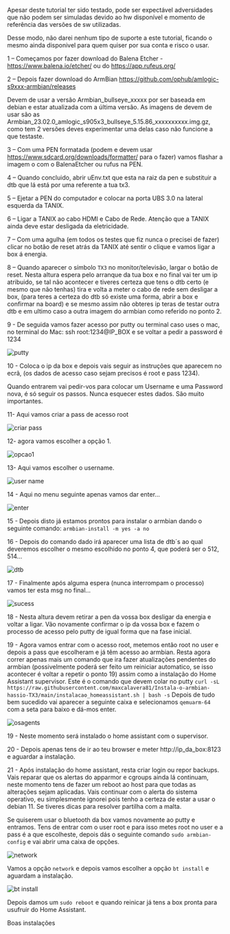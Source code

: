 Apesar deste tutorial ter sido testado, pode ser expectável adversidades que não podem ser simuladas devido ao hw disponível e momento de referência das versões de sw utilizadas. 

Desse modo, não darei nenhum tipo de suporte a este tutorial, ficando o mesmo ainda disponivel para quem quiser por sua conta e risco o usar.

1 – Começamos por fazer download do Balena Etcher - https://www.balena.io/etcher/ ou do https://app.rufeus.org/

2 – Depois fazer download do ArmBian https://github.com/ophub/amlogic-s9xxx-armbian/releases

Devem de usar a versão Armbian_bullseye_xxxxx por ser baseada em debian e estar atualizada com a última versão. As imagens de devem de usar são as Armbian_23.02.0_amlogic_s905x3_bullseye_5.15.86_xxxxxxxxxx.img.gz, como tem 2 versões deves experimentar uma delas caso não funcione a que testaste.

3 – Com uma PEN formatada (podem e devem usar https://www.sdcard.org/downloads/formatter/ para o fazer) vamos flashar a imagem o com o BalenaEtcher ou rufus na PEN.

4 – Quando concluido, abrir uEnv.txt que esta na raiz da pen e substituir a dtb que lá está por uma referente a tua tx3.

5 – Ejetar a PEN do computador e colocar na porta UBS 3.0 na lateral esquerda da TANIX.

6 – Ligar a TANIX ao cabo HDMI e Cabo de Rede. Atenção que a TANIX ainda deve estar desligada da eletricidade.

7 – Com uma agulha (em todos os testes que fiz nunca o precisei de fazer) clicar no botão de reset atrás da TANIX até sentir o clique e vamos ligar a box á energia.

8 – Quando aparecer o símbolo ```TX3``` no monitor/televisão, largar o botão de reset. Nesta altura espera pelo arranque da tua box e no final vai ter um ip atribuido, se tal não acontecer e tiveres certeza que tens o dtb certo (e mesmo que não tenhas) tira e volta a meter o cabo de rede sem desligar a box, (para teres a certeza do dtb só existe uma forma, abrir a box e confirmar na board) e se mesmo assim não obteres ip teras de testar outra dtb e em ultimo caso a outra imagem do armbian como referido no ponto 2.

9 - De seguida vamos fazer acesso por putty ou terminal caso uses o mac, no terminal do Mac: ssh root:1234@IP_BOX e se voltar a pedir a password é 1234

![putty](https://user-images.githubusercontent.com/43672635/212269473-e8f5bc73-39d8-4352-98cf-fd8240dec856.png)

10 - Coloca o ip da box e depois vais seguir as instruções que aparecem no ecrã, (os dados de acesso caso sejam precisos é root e pass 1234).

Quando entrarem vai pedir-vos para colocar um Username e uma Password nova, é só seguir os passos. Nunca esquecer estes dados. São muito importantes.

11- Aqui vamos criar a pass de acesso root

![criar pass](https://user-images.githubusercontent.com/43672635/212269776-ed27a55b-6676-4eca-a8e3-6418d0ad7947.jpeg)

12- agora vamos escolher a opção 1.

![opcao1](https://user-images.githubusercontent.com/43672635/212270022-2681da32-4073-4102-85f8-3daa138bbdd9.jpeg)

13- Aqui vamos escolher o username.

![user name](https://user-images.githubusercontent.com/43672635/212333440-deb4cfc2-1f09-4f76-ae35-2d5c272f1a41.jpeg)

14 - Aqui no menu seguinte apenas vamos dar enter…

![enter](https://user-images.githubusercontent.com/43672635/212333795-0eef3850-bc21-4ff2-8772-10e93a15e41e.jpeg)

15 - Depois disto já estamos prontos para instalar o armbian dando o seguinte comando: ```armbian-install -m yes -a no```

16 - Depois do comando dado irá aparecer uma lista de dtb´s ao qual deveremos escolher o mesmo escolhido no ponto 4, que poderá ser o 512, 514...

![dtb](https://user-images.githubusercontent.com/43672635/212334717-b3a50641-f55c-4f01-b631-e1b2b3f32d07.jpeg)

17 - Finalmente após alguma espera (nunca interrompam o processo) vamos ter esta msg no final…

![sucess](https://user-images.githubusercontent.com/43672635/212335189-f2d2090b-b343-4dc0-9509-d9d5f5859312.jpeg)

18 - Nesta altura devem retirar a pen da vossa box desligar da energia e voltar a ligar.
Vão novamente confirmar o ip da vossa box e fazem o processo de acesso pelo putty de igual forma que na fase inicial.

19 - Agora vamos entrar com o acesso root, metemos então root no user e depois a pass que escolheram e já têm acesso ao armbian. Resta agora correr apenas mais um comando que ira fazer atualizações pendentes do armbian (possivelmente poderá ser feito um reiniciar automatico, se isso acontecer é voltar a repetir o ponto 19) assim como a instalação do Home Assistant supervisor.
Este é o comando que devem colar no putty ```curl -sL https://raw.githubusercontent.com/maxcalavera81/Instala-o-armbian-hassio-TX3/main/instalacao_homeassistant.sh | bash -s```
Depois de tudo bem sucedido vai aparecer a seguinte caixa e selecionamos ```qemuarm-64``` com a seta para baixo e dá-mos enter.

![osagents](https://user-images.githubusercontent.com/43672635/212336624-b7161dfe-b0d1-4440-a8aa-589c95bd3abb.jpeg)

19 - Neste momento será instalado o home assistant com o supervisor.

20 - Depois apenas tens de ir ao teu browser e meter http://ip_da_box:8123 e aguardar a instalação.

21 - Após instalação do home assistant, resta criar login ou repor backups. Vais reparar que os alertas do apparmor e cgroups ainda lá continuam, neste momento tens de fazer um reboot ao host para que todas as alterações sejam aplicadas. Vais continuar com o alerta do sistema operativo, eu simplesmente ignorei pois tenho a certeza de estar a usar o debian 11. Se tiveres dicas para resolver partilha com a malta.

Se quiserem usar o bluetooth da box vamos novamente ao putty e entramos. Tens de entrar com o user root e para isso metes root no user e a pass é a que escolheste,
depois dás o seguinte comando ```sudo armbian-config``` e vai abrir uma caixa de opções.

![network](https://user-images.githubusercontent.com/43672635/212344741-788c48c3-e7e4-4fce-b1b4-25d86ddac8f3.png)

Vamos a opção ```network``` e depois vamos escolher a opção ```bt install``` e aguardam a instalação. 

![bt install](https://user-images.githubusercontent.com/43672635/212345004-a5651ad2-c35e-4fa4-81f5-170757be65f1.png)

Depois damos um ```sudo reboot``` e quando reinicar já tens a box pronta para usufruir do Home Assistant.

Boas instalações
